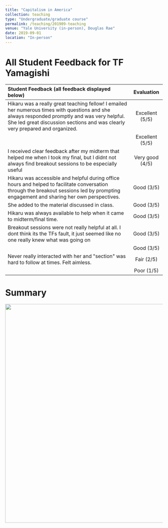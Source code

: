 ```yaml
---
title: "Capitalism in America"
collection: teaching
type: "Undergraduate/graduate course"
permalink: /teaching/201909-teaching
venue: "Yale University (in-person), Douglas Rae"
date: 2019-09-01
location: "In-person"
---
```



All Student Feedback for TF Yamagishi
======

| Student Feedback (all feedback displayed below)      | Evaluation |
| :---        |    :----:   |
| Hikaru was a really great teaching fellow! I emailed her numerous times with questions and she always responded promptly and was very helpful. She led great discussion sections and was clearly very prepared and organized. | Excellent (5/5) |
|  | Excellent (5/5) |
| I received clear feedback after my midterm that helped me when I took my final, but I didnt not always find breakout sessions to be especially useful | Very good (4/5) |
| Hikaru was accessible and helpful during office hours and helped to facilitate conversation through the breakout sessions led by prompting engagement and sharing her own perspectives. | Good (3/5) |
| She added to the material discussed in class. | Good (3/5) |
| Hikaru was always available to help when it came to midterm/final time. | Good (3/5) |
| Breakout sessions were not really helpful at all. I dont think its the TFs fault, it just seemed like no one really knew what was going on | Good (3/5) |
|  | Good (3/5) |
| Never really interacted with her and "section" was hard to follow at times. Felt aimless. | Fair (2/5) |
|  | Poor (1/5) |



Summary
======

<img src="http://hikaruyamagishi.github.io/files/teaching_eval/yamagishi_eval_plsc270.png" width="700" />
